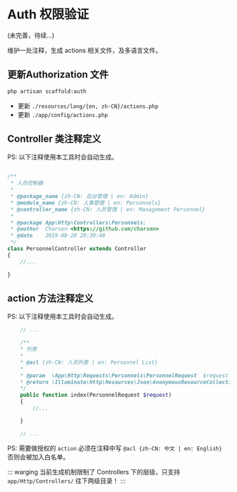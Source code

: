 # Auth 权限验证

(未完善，待续...)

维护一处注释，生成 actions 相关文件，及多语言文件。

## 更新Authorization 文件

```sh
php artisan scaffold:auth
```

- 更新 `./resources/lang/{en, zh-CN}/actions.php`
- 更新 `./app/config/actions.php`

## Controller 类注释定义

PS: 以下注释使用本工具时会自动生成。

```php

/**
 * 人员控制器
 *
 * @package_name {zh-CN: 后台管理 | en: Admin}
 * @module_name {zh-CN: 人事管理 | en: Personnels}
 * @controller_name {zh-CN: 人员管理 | en: Management Personnel}
 *
 * @package App\Http\Controllers\Personnels;
 * @author  Charsen <https://github.com/charsen>
 * @date    2019-08-20 20:39:48
 */
class PersonnelController extends Controller
{
    //...

}
```

## action 方法注释定义

PS: 以下注释使用本工具时会自动生成。

```php
    // ...

    /**
    * 列表
    *
    * @acl {zh-CN: 人员列表 | en: Personnel List}
    *
    * @param  \App\Http\Requests\Personnels\PersonnelRequest  $request
    * @return \Illuminate\Http\Resources\Json\AnonymousResourceCollection
    */
    public function index(PersonnelRequest $request)
    {
        //...

    }

    // ...
```

PS: 需要做授权的 `action` 必须在注释中写 `@acl {zh-CN: 中文 | en: English}` 否则会被加入白名单。

::: warging
当前生成机制限制了 Controllers 下的层级，只支持 `app/Http/Controllers/` 往下两级目录！
:::
